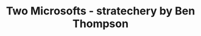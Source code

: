---
categories: all_articles
provider_display: "stratechery.com"
provider_name: "stratechery.com"
favicon_url: http://2yj23r14cytosbxol4cavq337g.wpengine.netdna-cdn.com/wp-content/themes/stratechery/images/IE/favicon.ico
title: "Two Microsofts - stratechery by Ben Thompson"
published: 2014-11-14
source: http://stratechery.com/2014/two-microsofts/
thumbnail: http://stratechery.com/wp-content/uploads/2014/11/twomicrosofts-600x450.jpg
---